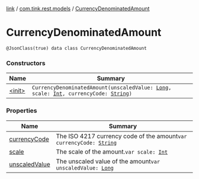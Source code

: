 [link](../../index.md) / [com.tink.rest.models](../index.md) / [CurrencyDenominatedAmount](./index.md)

# CurrencyDenominatedAmount

`@JsonClass(true) data class CurrencyDenominatedAmount`

### Constructors

| Name | Summary |
|---|---|
| [&lt;init&gt;](-init-.md) | `CurrencyDenominatedAmount(unscaledValue: `[`Long`](https://kotlinlang.org/api/latest/jvm/stdlib/kotlin/-long/index.html)`, scale: `[`Int`](https://kotlinlang.org/api/latest/jvm/stdlib/kotlin/-int/index.html)`, currencyCode: `[`String`](https://kotlinlang.org/api/latest/jvm/stdlib/kotlin/-string/index.html)`)` |

### Properties

| Name | Summary |
|---|---|
| [currencyCode](currency-code.md) | The ISO 4217 currency code of the amount`var currencyCode: `[`String`](https://kotlinlang.org/api/latest/jvm/stdlib/kotlin/-string/index.html) |
| [scale](scale.md) | The scale of the amount.`var scale: `[`Int`](https://kotlinlang.org/api/latest/jvm/stdlib/kotlin/-int/index.html) |
| [unscaledValue](unscaled-value.md) | The unscaled value of the amount`var unscaledValue: `[`Long`](https://kotlinlang.org/api/latest/jvm/stdlib/kotlin/-long/index.html) |

